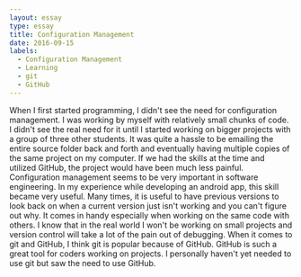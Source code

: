 ```yaml
---
layout: essay
type: essay
title: Configuration Management
date: 2016-09-15
labels:
  - Configuration Management
  - Learning
  - git
  - GitHub
---
```


When I first started programming, I didn't see the need for configuration management. I was working by myself with relatively small chunks of code. I didn't see the real need for it until I started working on bigger projects with a group of three other students. It was quite a hassle to be emailing the entire source folder back and forth and eventually having multiple copies of the same project on my computer. If we had the skills at the time and utilized GitHub, the project would have been much less painful. Configuration management seems to be very important in software engineering. In my experience while developing an android app, this skill became very useful. Many times, it is useful to have previous versions to look back on when a current version just isn't working and you can't figure out why. It comes in handy especially when working on the same code with others. I know that in the real world I won't be working on small projects and version control will take a lot of the pain out of debugging.
When it comes to git and GitHub, I think git is popular because of GitHub. GitHub is such a great tool for coders working on projects. I personally haven't yet needed to use git but saw the need to use GitHub.  

